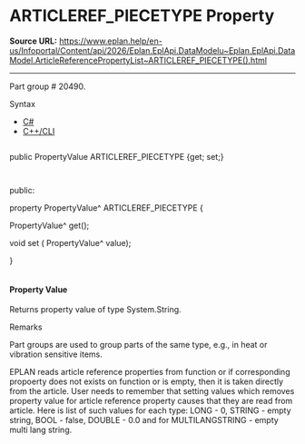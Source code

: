 # ARTICLEREF_PIECETYPE Property

**Source URL:** https://www.eplan.help/en-us/Infoportal/Content/api/2026/Eplan.EplApi.DataModelu~Eplan.EplApi.DataModel.ArticleReferencePropertyList~ARTICLEREF_PIECETYPE().html

---

Part group # 20490.

Syntax

- [C#](#i-syntax-CS)
- [C++/CLI](#i-syntax-CPP2005)

```
```
public PropertyValue ARTICLEREF_PIECETYPE {get; set;}
```
```

```
```
public:

property PropertyValue^ ARTICLEREF_PIECETYPE {

   PropertyValue^ get();

   void set (    PropertyValue^ value);

}
```
```

#### Property Value

Returns property value of type System.String.

Remarks

Part groups are used to group parts of the same type, e.g., in heat or vibration sensitive items.

EPLAN reads article reference properties from function or if corresponding propoerty does not exists on function or is empty, then it is taken directly from the article. User needs to remember that setting values which removes property value for article reference property causes that they are read from article. Here is list of such values for each type: LONG - 0, STRING - empty string, BOOL - false, DOUBLE - 0.0 and for MULTILANGSTRING - empty multi lang string.
